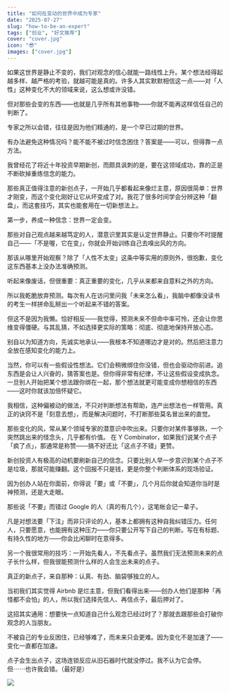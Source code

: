 ```yaml
---
title: "如何在变动的世界中成为专家"
date: "2025-07-27"
slug: "how-to-be-an-expert"
tags: ["创业", "好文推荐"]
cover: "cover.jpg"
icon: "😎"
images: ["cover.jpg"]
---
```

如果这世界是静止不变的，我们对观念的信心就能一路线性上升。某个想法经得起越多样、越严格的考验，就越可能是真的。许多人其实默默相信这一点——对「人性」这种变化不大的领域来说，这么想或许没错。



但对那些会变的东西——也就是几乎所有其他事物——你就不能再这样信任自己的判断了。



专家之所以会错，往往是因为他们精通的，是一个早已过期的世界。



有办法避免这种情况吗？能不能不被过时信念困住？答案是——可以，但得靠一点方法。



我曾经花了将近十年投资早期新创，而颇具讽刺的是，要在这领域成功，靠的正是不断砍掉重练信念的能力。



那些真正值得注意的新创点子，一开始几乎都看起来像烂主意，原因很简单：世界才刚变，而这个变化刚好让它从坏变成了对。我花了很多时间学会分辨这种「翻盘」，而这套技巧，其实也能套用在一切新想法上。



第一步，养成一种信念：世界一定会变。



那些对自己观点越来越笃定的人，潜意识里其实是认定世界静止。只要你不时提醒自己——「不是喔，它在变」，你就会开始训练自己去嗅出风的方向。



那该从哪里开始观察？除了「人性不太变」这条中等实用的原则外，很抱歉，变化这东西基本上没办法准确预测。



听起来像废话，但很重要：真正重要的变化，几乎从来都来自意料之外的方向。



所以我乾脆放弃预测。每次有人在访问里问我「未来怎么看」，我脑中都像没读书的考生一样拼命乱掰出一个听起来不错的答案。



但这不是因为我懒。恰好相反——我觉得，预测未来不但命中率可怜，还会让你思维变得僵硬。与其乱猜，不如选择更实际的策略：彻底、彻底地保持开放心态。



别自以为知道方向，先诚实地承认——我根本不知道哪边才是对的。然后把注意力全放在感知变化的能力上。



当然，你可以有一些假设性想法。它们会稍微绑住你没错，但也会驱动你前进。追东西是会让人兴奋的，猜答案也是。但你得非常有纪律，不让这些假设变成执念。
一旦别人开始把某个想法跟你绑在一起，那个想法就更可能变成你想相信的东西——这时你就该加倍怀疑它。



我相信，这种偏被动的做法，不只对判断想法有帮助，连产出想法也一样管用。真正的诀窍不是「刻意去想」，而是解决问题时，不打断那些莫名冒出来的直觉。



那些变化的风，常从某个领域专家的潜意识中吹出来。只要你对某件事够熟，一个突然跳出来的怪念头，几乎都有价值。
在 Y Combinator，如果我们说某个点子「疯了点」，那通常是称赞——搞不好还比「这点子不错」更赞。



新创投资人有极高的动机要刷新自己的信念。只要比别人早一步意识到某个点子不是垃圾，那就可能赚翻。这个回报不只是钱，更是你整个判断体系的现场验证。



因为创办人站在你面前，你得说「要」或「不要」，几个月后你就会知道你当时是神预测，还是大走眼。



那些说「不要」而错过 Google 的人（真的有几个），这笔帐会记一辈子。



凡是对想法要「下注」而非只评论的人，基本上都拥有这种自我纠错压力。任何人，只要愿意，也能拥有这种压力——你只要公开写下自己的判断。写在有标题、有持久性的地方——你会比闲聊时在意得多。



另一个我很常用的技巧：一开始先看人，不先看点子。虽然我们无法预测未来的点子长什么样，但我很能预测什么样的人会生出未来的点子。



真正的新点子，来自那种：认真、有劲、脑袋够独立的人。



当初我们其实觉得 Airbnb 是烂主意，但我们看得出来——创办人他们是那种「再怪都不会怕」的人，所以我们选择先信人、再信点子，最后押对了。



这招其实通用：想要快一点知道自己什么观念已经过时了？那就去跟那些会打破你观念的人当朋友。



不被自己的专业反困住，已经够难了，而未来只会更难。因为变化不是加速了——变化一直都在加速。



点子会生出点子，这场连锁反应从旧石器时代就没停过。我不认为它会停。
但⋯⋯也许我会错。（最好是）




![](https://prod-files-secure.s3.us-west-2.amazonaws.com/112d0858-5090-4d34-a606-b75eb8d65fd2/46476355-9cf3-4e99-9b7a-3531bc426380/1000202064.png?X-Amz-Algorithm=AWS4-HMAC-SHA256&X-Amz-Content-Sha256=UNSIGNED-PAYLOAD&X-Amz-Credential=ASIAZI2LB466TVOR4HE6%2F20251002%2Fus-west-2%2Fs3%2Faws4_request&X-Amz-Date=20251002T204407Z&X-Amz-Expires=3600&X-Amz-Security-Token=IQoJb3JpZ2luX2VjEJz%2F%2F%2F%2F%2F%2F%2F%2F%2F%2FwEaCXVzLXdlc3QtMiJHMEUCIFs0WtEhvdZxQEVkqU6mTxBI5f831EQreN5JS2kXY4o5AiEAruJJbDVtjI8e6DqSpc4q57%2BvnXOSn4B3Q5VimLGejA8q%2FwMINRAAGgw2Mzc0MjMxODM4MDUiDC%2F5tFSFLeH5GhAp8ircA9z44Qs9LEFCdlFsMxG%2BDRM9CXXoLkKud39HgAY2CN64wY1PtsMLXqlCD6jAeDCWFAfnESVv0EoCOiipMJ1icC%2FynOM5ZejIMibo1KygISxPaDHJQuFkSQUxJkCIPJNw4qadcIa2qP2byC8EengNqKunDmem3TfQSwaC7S5DMjSHAcoFSaSgJ%2FVHzWxn0fIMVEtnHXkjQekhG0zDuAUyLcsgUX2A2G3NHOMZcEopNNdcsVMQE7LLGkF2bLzJk%2FHOIWBHjVvNNsVM2yeluh39%2BW%2BkbhuqWjSDnsDZ1IP1R0jvWBAsxad58FbcqMhR4PofNhQFq7j6YATACKZtZ6m3gqRt1xlIgFNJ8H3OkYv13xYKFeW%2FV%2ByAOpifm4wZLlNiqRGKyA87ySYRfLCI4vUJU%2BCrSg73O9BnGbIckKNPbclcjwfmTpzynH9mkfrTlixR2bRoIf6SuV0d9E1r9%2FDHt%2B55Aw4%2F7g5CAJky%2Ft8razPkSpKwxRx9gd8Gb4DNFIBQVImbc%2F17THuVLnv%2F5zLnDnmuELPBTXQoCh2jp4m0%2B3IsVBTIBJpAFx1wP1UUpt5mIXLArQ8mcW4iFA9eMbWKPjR1zyk8%2BLocVTMbFlv2Ph8F1IHTO0i8Im51xMizMLu7%2B8YGOqUBzaGYrYa%2FevJ9rpJOdk4pWpJIvhQBWtN5GOOvOOWqdUxmU7kakPBcJEuORnipHUXSsjlH3r1m4I%2BvorkLIUuIYHONANg6OTNIVbqNsX%2FehdoNLSbmidtedlXtdi%2BCeZZFn3z%2FO%2FWyli8v3iK765BJRmc2Gh%2FfA8ktz0jpQWjo56llKLZk50i2AAe1FR3CZhqtde8YyaMJGrtu0b9evrEminwK%2FvGt&X-Amz-Signature=d1e64beac441b66a698542d6f5b5676684ac84e535ee2ccd54ff38617c4e8f95&X-Amz-SignedHeaders=host&x-amz-checksum-mode=ENABLED&x-id=GetObject)

